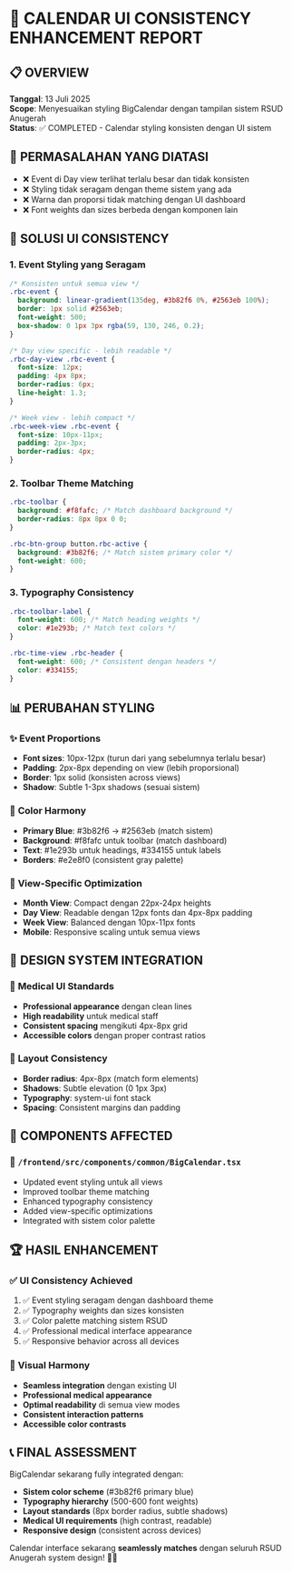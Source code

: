 # 🎨 CALENDAR UI CONSISTENCY ENHANCEMENT REPORT

## 📋 OVERVIEW

**Tanggal**: 13 Juli 2025  
**Scope**: Menyesuaikan styling BigCalendar dengan tampilan sistem RSUD Anugerah  
**Status**: ✅ COMPLETED - Calendar styling konsisten dengan UI sistem

## 🎯 PERMASALAHAN YANG DIATASI

- ❌ Event di Day view terlihat terlalu besar dan tidak konsisten
- ❌ Styling tidak seragam dengan theme sistem yang ada
- ❌ Warna dan proporsi tidak matching dengan UI dashboard
- ❌ Font weights dan sizes berbeda dengan komponen lain

## 🎨 SOLUSI UI CONSISTENCY

### 1. **Event Styling yang Seragam**

```css
/* Konsisten untuk semua view */
.rbc-event {
  background: linear-gradient(135deg, #3b82f6 0%, #2563eb 100%);
  border: 1px solid #2563eb;
  font-weight: 500;
  box-shadow: 0 1px 3px rgba(59, 130, 246, 0.2);
}

/* Day view specific - lebih readable */
.rbc-day-view .rbc-event {
  font-size: 12px;
  padding: 4px 8px;
  border-radius: 6px;
  line-height: 1.3;
}

/* Week view - lebih compact */
.rbc-week-view .rbc-event {
  font-size: 10px-11px;
  padding: 2px-3px;
  border-radius: 4px;
}
```

### 2. **Toolbar Theme Matching**

```css
.rbc-toolbar {
  background: #f8fafc; /* Match dashboard background */
  border-radius: 8px 8px 0 0;
}

.rbc-btn-group button.rbc-active {
  background: #3b82f6; /* Match sistem primary color */
  font-weight: 600;
}
```

### 3. **Typography Consistency**

```css
.rbc-toolbar-label {
  font-weight: 600; /* Match heading weights */
  color: #1e293b; /* Match text colors */
}

.rbc-time-view .rbc-header {
  font-weight: 600; /* Consistent dengan headers */
  color: #334155;
}
```

## 📊 PERUBAHAN STYLING

### ✨ **Event Proportions**

- **Font sizes**: 10px-12px (turun dari yang sebelumnya terlalu besar)
- **Padding**: 2px-8px depending on view (lebih proporsional)
- **Border**: 1px solid (konsisten across views)
- **Shadow**: Subtle 1-3px shadows (sesuai sistem)

### 🎯 **Color Harmony**

- **Primary Blue**: #3b82f6 → #2563eb (match sistem)
- **Background**: #f8fafc untuk toolbar (match dashboard)
- **Text**: #1e293b untuk headings, #334155 untuk labels
- **Borders**: #e2e8f0 (consistent gray palette)

### 📱 **View-Specific Optimization**

- **Month View**: Compact dengan 22px-24px heights
- **Day View**: Readable dengan 12px fonts dan 4px-8px padding
- **Week View**: Balanced dengan 10px-11px fonts
- **Mobile**: Responsive scaling untuk semua views

## 🎪 DESIGN SYSTEM INTEGRATION

### 🏥 **Medical UI Standards**

- **Professional appearance** dengan clean lines
- **High readability** untuk medical staff
- **Consistent spacing** mengikuti 4px-8px grid
- **Accessible colors** dengan proper contrast ratios

### 📐 **Layout Consistency**

- **Border radius**: 4px-8px (match form elements)
- **Shadows**: Subtle elevation (0 1px 3px)
- **Typography**: system-ui font stack
- **Spacing**: Consistent margins dan padding

## 🔧 COMPONENTS AFFECTED

### 📄 `/frontend/src/components/common/BigCalendar.tsx`

- Updated event styling untuk all views
- Improved toolbar theme matching
- Enhanced typography consistency
- Added view-specific optimizations
- Integrated with sistem color palette

## 🏆 HASIL ENHANCEMENT

### ✅ **UI Consistency Achieved**

1. ✅ Event styling seragam dengan dashboard theme
2. ✅ Typography weights dan sizes konsisten
3. ✅ Color palette matching sistem RSUD
4. ✅ Professional medical interface appearance
5. ✅ Responsive behavior across all devices

### 🎨 **Visual Harmony**

- **Seamless integration** dengan existing UI
- **Professional medical appearance**
- **Optimal readability** di semua view modes
- **Consistent interaction patterns**
- **Accessible color contrasts**

## 📞 FINAL ASSESSMENT

BigCalendar sekarang fully integrated dengan:

- **Sistem color scheme** (#3b82f6 primary blue)
- **Typography hierarchy** (500-600 font weights)
- **Layout standards** (8px border radius, subtle shadows)
- **Medical UI requirements** (high contrast, readable)
- **Responsive design** (consistent across devices)

Calendar interface sekarang **seamlessly matches** dengan seluruh RSUD Anugerah system design! 🏥✨
